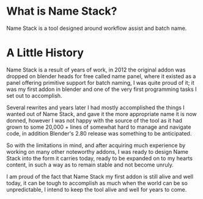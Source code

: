# What is Name Stack?

Name Stack is a tool designed around workflow assist and batch name.

# A Little History

Name Stack is a result of years of work, in 2012 the original addon was dropped on blender heads for free called name panel, where it existed as a panel offering primitive support for batch naming, I was quite proud of it; it was my first addon in blender and one of the very first programming tasks I set out to accomplish.

Several rewrites and years later I had mostly accomplished the things I wanted out of Name Stack, and gave it the more appropriate name it is now donned, however I was not happy with the source of the tool as it had grown to some 20,000 + lines of somewhat hard to manage and navigate code, in addition Blender's 2.80 release was something to be anticipated.

So with the limitations in mind, and after acquiring much experience by working on many other noteworthy addons, I was ready to design Name Stack into the form it carries today, ready to be expanded on to my hearts content, in such a way as to remain stable and not become unruly.

I am proud of the fact that Name Stack my first addon is still alive and well today, it can be tough to accomplish as much when the world can be so unpredictable, I intend to keep the tool alive and well for years to come.
